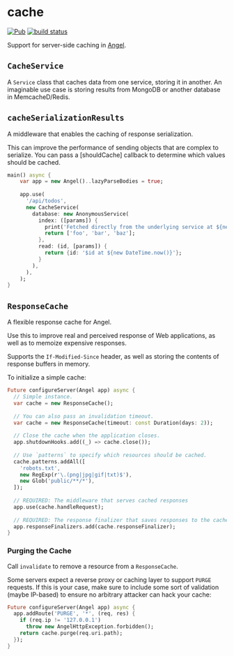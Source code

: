 # cache
[![Pub](https://img.shields.io/pub/v/angel_cache.svg)](https://pub.dartlang.org/packages/angel_cache)
[![build status](https://travis-ci.org/angel-dart/cache.svg)](https://travis-ci.org/angel-dart/cache)

Support for server-side caching in [Angel](https://angel-dart.github.io).

## `CacheService`

A `Service` class that caches data from one service, storing it in another.
An imaginable use case is storing results from MongoDB or another database in
MemcacheD/Redis.

## `cacheSerializationResults`
A middleware that enables the caching of response serialization.

This can improve the performance of sending objects that are complex to serialize.
You can pass a [shouldCache] callback to determine which values should be cached.

```dart
main() async {
    var app = new Angel()..lazyParseBodies = true;
    
    app.use(
      '/api/todos',
      new CacheService(
        database: new AnonymousService(
          index: ([params]) {
            print('Fetched directly from the underlying service at ${new DateTime.now()}!');
            return ['foo', 'bar', 'baz'];
          },
          read: (id, [params]) {
            return {id: '$id at ${new DateTime.now()}'};
          }
        ),
      ),
    );
}
```

## `ResponseCache`
A flexible response cache for Angel.

Use this to improve real and perceived response of Web applications,
as well as to memoize expensive responses.

Supports the `If-Modified-Since` header, as well as storing the contents of
response buffers in memory.

To initialize a simple cache:

```dart
Future configureServer(Angel app) async {
  // Simple instance.
  var cache = new ResponseCache();
  
  // You can also pass an invalidation timeout.
  var cache = new ResponseCache(timeout: const Duration(days: 2));
  
  // Close the cache when the application closes.
  app.shutdownHooks.add((_) => cache.close());
  
  // Use `patterns` to specify which resources should be cached.
  cache.patterns.addAll([
    'robots.txt',
    new RegExp(r'\.(png|jpg|gif|txt)$'),
    new Glob('public/**/*'),
  ]);
  
  // REQUIRED: The middleware that serves cached responses
  app.use(cache.handleRequest);
  
  // REQUIRED: The response finalizer that saves responses to the cache
  app.responseFinalizers.add(cache.responseFinalizer);
}
```

### Purging the Cache
Call `invalidate` to remove a resource from a `ResponseCache`.

Some servers expect a reverse proxy or caching layer to support `PURGE` requests.
If this is your case, make sure to include some sort of validation (maybe IP-based)
to ensure no arbitrary attacker can hack your cache:

```dart
Future configureServer(Angel app) async {
  app.addRoute('PURGE', '*', (req, res) {
    if (req.ip != '127.0.0.1')
      throw new AngelHttpException.forbidden();
    return cache.purge(req.uri.path);
  });
}
```